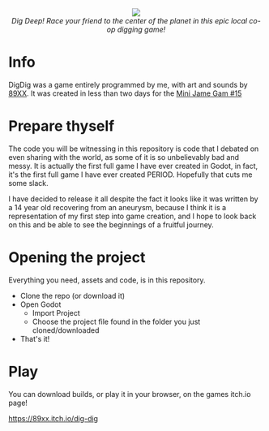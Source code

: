 <div align="center">
  <img src="https://img.itch.zone/aW1nLzExNDg4NTQ4LnBuZw==/original/KKlZbO.png"/>
  <br>
  <i>
    Dig Deep! Race your friend to the center of the planet in this epic local co-op digging game!
  </i>
</div>



# Info

DigDig was a game entirely programmed by me, with art and sounds by [89XX](https://twitter.com/DPY40407454).
It was created in less than two days for the [Mini Jame Gam #15](https://itch.io/jam/mini-jame-gam-15)

# Prepare thyself

The code you will be witnessing in this repository is code that I debated on even sharing with the world, as some of it is so unbelievably bad and messy.
It is actually the first full game I have ever created in Godot, in fact, it's the first full game I have ever created PERIOD. Hopefully that
cuts me some slack.

I have decided to release it all despite the fact it looks like it was written by a 14 year old recovering from an aneurysm, because I think it is a
representation of my first step into game creation, and I hope to look back on this and be able to see the beginnings of a fruitful journey.

# Opening the project

Everything you need, assets and code, is in this repository.

* Clone the repo (or download it)
* Open Godot
  * Import Project
  * Choose the project file found in the folder you just cloned/downloaded
* That's it!

# Play

You can download builds, or play it in your browser, on the games itch.io page!

https://89xx.itch.io/dig-dig
